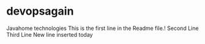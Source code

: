 # devopsagain
Javahome technologies
This is the first line in the Readme file.!
Second Line
Third Line
New line inserted today
